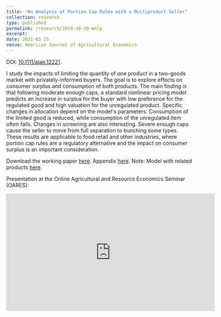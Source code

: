```yaml
---
title: "An Analysis of Portion Cap Rules with a Multiproduct Seller"
collection: research
type: published
permalink: /research/2019-30-10-mnlp
excerpt:
date: 2021-03-15
venue: American Journal of Agricultural Economics
---
```


DOI: [10.1111/ajae.12221](https://doi.org/10.1111/ajae.12221).

I study the impacts of limiting the quantity of one product in a two-goods market with privately-informed buyers. The goal is to explore effects on consumer surplus and consumption of both products. The main finding is that following moderate enough caps, a standard nonlinear pricing model predicts an increase in surplus for the buyer with low preference for the regulated good and high valuation for the unregulated product. Specific changes in allocation depend on the model's parameters. Consumption of the limited good is reduced, while consumption of the unregulated item often falls.  Changes in screening are also interesting. Severe enough caps cause the seller to move from full separation to bunching some types. These results are applicable to food retail and other industries, where portion cap rules are a regulatory alternative and the impact on consumer surplus is an important consideration. 


Download the working paper [here](https://jgnunol.github.io/files/multicap.pdf). Appendix [here](https://jgnunol.github.io/files/multicapAppendix.pdf). Note: Model with related products [here](https://jgnunol.github.io/files/multicapNote.pdf).

Presentation at the Online Agricultural and Resource Economics Seminar (OARES):

<iframe width="560" height="315" src="https://www.youtube.com/embed/RF24TWyw0q0" title="YouTube video player" frameborder="0" allow="accelerometer; autoplay; clipboard-write; encrypted-media; gyroscope; picture-in-picture" allowfullscreen></iframe>
